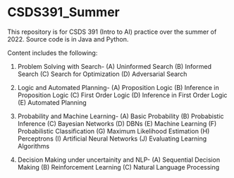 # CSDS391_Summer
This repository is for CSDS 391 (Intro to AI) practice over the summer of 2022. 
Source code is in Java and Python.

Content includes the following:
1) Problem Solving with Search-
    (A) Uninformed Search
    (B) Informed Search
    (C) Search for Optimization
    (D) Adversarial Search
    
2) Logic and Automated Planning-
    (A) Proposition Logic
    (B) Inference in Proposition Logic
    (C) First Order Logic
    (D) Inference in First Order Logic
    (E) Automated Planning
    
3) Probability and Machine Learning-
    (A) Basic Probability
    (B) Probabistic Inference 
    (C) Bayesian Networks
    (D) DBNs
    (E) Machine Learning
    (F) Probabilistic Classification
    (G) Maximum Likelihood Estimation
    (H) Perceptrons
    (I) Artificial Neural Networks
    (J) Evaluating Learning Algorithms
  
4) Decision Making under uncertainity and NLP- 
    (A) Sequential Decision Making
    (B) Reinforcement Learning 
    (C) Natural Language Processing 
